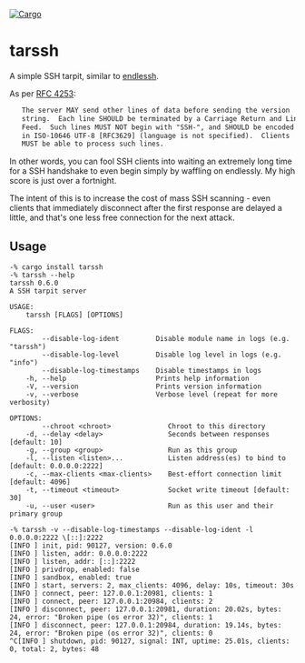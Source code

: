 [![Cargo](https://img.shields.io/crates/v/tarssh.svg)][crate]

# tarssh

A simple SSH tarpit, similar to [endlessh](https://nullprogram.com/blog/2019/03/22/).

As per [RFC 4253](https://tools.ietf.org/html/rfc4253#page-4):

```txt
   The server MAY send other lines of data before sending the version
   string.  Each line SHOULD be terminated by a Carriage Return and Line
   Feed.  Such lines MUST NOT begin with "SSH-", and SHOULD be encoded
   in ISO-10646 UTF-8 [RFC3629] (language is not specified).  Clients
   MUST be able to process such lines.
```

In other words, you can fool SSH clients into waiting an extremely long time for
a SSH handshake to even begin simply by waffling on endlessly.  My high score is
just over a fortnight.

The intent of this is to increase the cost of mass SSH scanning - even clients
that immediately disconnect after the first response are delayed a little, and
that's one less free connection for the next attack.

## Usage

```console
-% cargo install tarssh
-% tarssh --help
tarssh 0.6.0
A SSH tarpit server

USAGE:
    tarssh [FLAGS] [OPTIONS]

FLAGS:
        --disable-log-ident         Disable module name in logs (e.g. "tarssh")
        --disable-log-level         Disable log level in logs (e.g. "info")
        --disable-log-timestamps    Disable timestamps in logs
    -h, --help                      Prints help information
    -V, --version                   Prints version information
    -v, --verbose                   Verbose level (repeat for more verbosity)

OPTIONS:
        --chroot <chroot>              Chroot to this directory
    -d, --delay <delay>                Seconds between responses [default: 10]
    -g, --group <group>                Run as this group
    -l, --listen <listen>...           Listen address(es) to bind to [default: 0.0.0.0:2222]
    -c, --max-clients <max-clients>    Best-effort connection limit [default: 4096]
    -t, --timeout <timeout>            Socket write timeout [default: 30]
    -u, --user <user>                  Run as this user and their primary group

-% tarssh -v --disable-log-timestamps --disable-log-ident -l 0.0.0.0:2222 \[::]:2222
[INFO ] init, pid: 90127, version: 0.6.0
[INFO ] listen, addr: 0.0.0.0:2222
[INFO ] listen, addr: [::]:2222
[INFO ] privdrop, enabled: false
[INFO ] sandbox, enabled: true
[INFO ] start, servers: 2, max_clients: 4096, delay: 10s, timeout: 30s
[INFO ] connect, peer: 127.0.0.1:20981, clients: 1
[INFO ] connect, peer: 127.0.0.1:20984, clients: 2
[INFO ] disconnect, peer: 127.0.0.1:20981, duration: 20.02s, bytes: 24, error: "Broken pipe (os error 32)", clients: 1
[INFO ] disconnect, peer: 127.0.0.1:20984, duration: 19.14s, bytes: 24, error: "Broken pipe (os error 32)", clients: 0
^C[INFO ] shutdown, pid: 90127, signal: INT, uptime: 25.01s, clients: 0, total: 2, bytes: 48
```

[Tokio]: https://tokio.rs
[rusty-sandbox]: https://github.com/myfreeweb/rusty-sandbox
[privdrop]: https://crates.io/crates/privdrop
[crate]: https://crates.io/crates/tarssh
